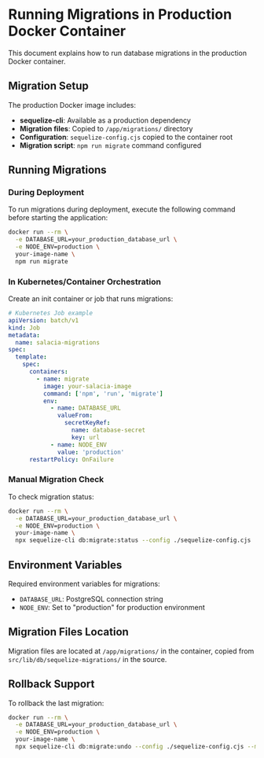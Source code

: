 # Running Migrations in Production Docker Container

This document explains how to run database migrations in the production Docker container.

## Migration Setup

The production Docker image includes:

- **sequelize-cli**: Available as a production dependency
- **Migration files**: Copied to `/app/migrations/` directory
- **Configuration**: `sequelize-config.cjs` copied to the container root
- **Migration script**: `npm run migrate` command configured

## Running Migrations

### During Deployment

To run migrations during deployment, execute the following command before starting the application:

```bash
docker run --rm \
  -e DATABASE_URL=your_production_database_url \
  -e NODE_ENV=production \
  your-image-name \
  npm run migrate
```

### In Kubernetes/Container Orchestration

Create an init container or job that runs migrations:

```yaml
# Kubernetes Job example
apiVersion: batch/v1
kind: Job
metadata:
  name: salacia-migrations
spec:
  template:
    spec:
      containers:
        - name: migrate
          image: your-salacia-image
          command: ['npm', 'run', 'migrate']
          env:
            - name: DATABASE_URL
              valueFrom:
                secretKeyRef:
                  name: database-secret
                  key: url
            - name: NODE_ENV
              value: 'production'
      restartPolicy: OnFailure
```

### Manual Migration Check

To check migration status:

```bash
docker run --rm \
  -e DATABASE_URL=your_production_database_url \
  -e NODE_ENV=production \
  your-image-name \
  npx sequelize-cli db:migrate:status --config ./sequelize-config.cjs
```

## Environment Variables

Required environment variables for migrations:

- `DATABASE_URL`: PostgreSQL connection string
- `NODE_ENV`: Set to "production" for production environment

## Migration Files Location

Migration files are located at `/app/migrations/` in the container, copied from `src/lib/db/sequelize-migrations/` in the source.

## Rollback Support

To rollback the last migration:

```bash
docker run --rm \
  -e DATABASE_URL=your_production_database_url \
  -e NODE_ENV=production \
  your-image-name \
  npx sequelize-cli db:migrate:undo --config ./sequelize-config.cjs --migrations-path ./migrations
```

